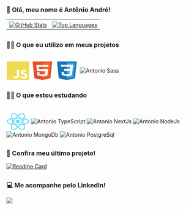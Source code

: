 ### 👋 Olá, meu nome é Antônio André!

<table>
  <tr>
    <td>
      <a href="https://github.com/antonioandredev/github-readme-stats">
        <img align="center" src="https://github-readme-stats.vercel.app/api?username=antonioandredev&show_icons=true&theme=dark&border_radius=8&card_width=45%" alt="GitHub Stats" />
      </a>
    </td>
    <td>
      <a href="https://github.com/antonioandredev/github-readme-stats">
        <img align="center" src="https://github-readme-stats.vercel.app/api/top-langs/?username=antonioandredev" alt="Top Languages" />
      </a>
    </td>
  </tr>
</table>

##

### 👨‍💻 O que eu utilizo em meus projetos
<div style="display: inline_block"><br>
  <img align="center" alt="Antonio JavaScript" height="50" width="60" src="https://raw.githubusercontent.com/devicons/devicon/master/icons/javascript/javascript-plain.svg">
  <img align="center" alt="Antonio HTML" height="50" width="60" src="https://raw.githubusercontent.com/devicons/devicon/master/icons/html5/html5-original.svg">
  <img align="center" alt="Antonio CSS" height="50" width="60" src="https://raw.githubusercontent.com/devicons/devicon/master/icons/css3/css3-original.svg">
  <img align="center" alt="Antonio Sass" height="50" width="60" src="https://cdn.jsdelivr.net/gh/devicons/devicon/icons/sass/sass-original.svg">
</div>

##

### 👨‍💻 O que estou estudando
<div style="display: inline_block"><br>
  <img align="center" alt="Antonio React" height="50" width="60" src="https://raw.githubusercontent.com/devicons/devicon/master/icons/react/react-original.svg">
  <img align="center" alt="Antonio TypeScript" height="50" width="60" src="https://cdn.jsdelivr.net/gh/devicons/devicon/icons/typescript/typescript-original.svg">
  <img align="center" alt="Antonio NextJs" height="50" width="60" src="https://cdn.jsdelivr.net/gh/devicons/devicon/icons/nextjs/nextjs-original.svg">
  <img align="center" alt="Antonio NodeJs" height="50" width="60" src="https://cdn.jsdelivr.net/gh/devicons/devicon/icons/nodejs/nodejs-original.svg">
  <img align="center" alt="Antonio MongoDb" height="50" width="60" src="https://cdn.jsdelivr.net/gh/devicons/devicon/icons/mongodb/mongodb-original.svg">
  <img align="center" alt="Antonio PostgreSql" height="50" width="60" src="https://cdn.jsdelivr.net/gh/devicons/devicon/icons/postgresql/postgresql-original.svg">
</div>

##

### 🤩 Confira meu último projeto!
[![Readme Card](https://github-readme-stats.vercel.app/api/pin/?username=antonioandredev&repo=wheater-api)](https://github.com/antonioandredev/wheater-api)

##

### 💻 Me acompanhe pelo LinkedIn!
  <a href="https://www.linkedin.com/in/antonioandredev" target="_blank"><img src="https://img.shields.io/badge/-LinkedIn-%230077B5?style=for-the-badge&logo=linkedin&logoColor=white" target="_blank"></a> 



